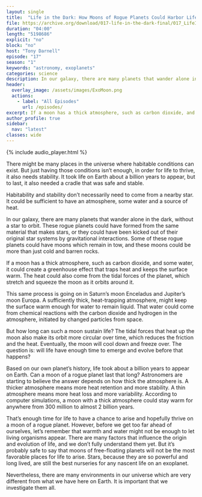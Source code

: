 ```yaml
---
layout: single
title:  "Life in the Dark: How Moons of Rogue Planets Could Harbor Life"
file: https://archive.org/download/017-life-in-the-dark-final/017_LifeInTheDark_final.mp3
duration: "04:00"
length: "5198686"
explicit: "no"
block: "no"
host: "Tony Darnell"
episode: "17"
season: "1"
keywords: "astronomy, exoplanets"
categories: science
description: In our galaxy, there are many planets that wander alone in the dark, without a star to orbit. These rogue planets could have formed from the same material that makes stars, or they could have been kicked out of their original star systems by gravitational interactions. Some of these rogue planets could have moons which remain in tow, and these moons could be more than just cold and barren rocks.
header:
  overlay_image: /assets/images/ExoMoon.png
  actions:
    - label: "All Episodes"
      url: /episodes/
excerpt: If a moon has a thick atmosphere, such as carbon dioxide, and some water, it could create a greenhouse effect that traps heat and keeps the surface warm. The heat could also come from the tidal forces of the planet, which stretch and squeeze the moon as it orbits around it. 
author_profile: true
sidebar: 
  nav: "latest"
classes: wide
---
```


{% include audio_player.html %} 

There might be many places in the universe where habitable conditions can exist.  But just having those conditions isn’t enough, in order for life to thrive, it also needs stability.  It took life on Earth about a billion years to appear, but to last, it also needed a cradle that was safe and stable.

Habitability and stability don’t necessarily need to come from a nearby star.  It could be sufficient to have an atmosphere, some water and a source of heat.

In our galaxy, there are many planets that wander alone in the dark, without a star to orbit. These rogue planets could have formed from the same material that makes stars, or they could have been kicked out of their original star systems by gravitational interactions. Some of these rogue planets could have moons which remain in tow, and these moons could be more than just cold and barren rocks.

If a moon has a thick atmosphere, such as carbon dioxide, and some water, it could create a greenhouse effect that traps heat and keeps the surface warm. The heat could also come from the tidal forces of the planet, which stretch and squeeze the moon as it orbits around it. 

This same process is going on in Saturn’s moon Enceladus and Jupiter’s moon Europa.  A sufficiently thick, heat-trapping atmosphere, might keep the surface warm enough for water to remain liquid.  That water could come from chemical reactions with the carbon dioxide and hydrogen in the atmosphere, initiated by changed particles from space.

But how long can such a moon sustain life? The tidal forces that heat up the moon also make its orbit more circular over time, which reduces the friction and the heat. Eventually, the moon will cool down and freeze over. The question is: will life have enough time to emerge and evolve before that happens?

Based on our own planet’s history, life took about a billion years to appear on Earth. Can a moon of a rogue planet last that long? Astronomers are starting to believe the answer depends on how thick the atmosphere is. A thicker atmosphere means more heat retention and more stability. A thin atmosphere means more heat loss and more variability. According to computer simulations, a moon with a thick atmosphere could stay warm for anywhere from 300 million to almost 2 billion years.

That’s enough time for life to have a chance to arise and hopefully thrive on a moon of a rogue planet. However, before we get too far ahead of ourselves, let’s remember that warmth and water might not be enough to let living organisms appear. There are many factors that influence the origin and evolution of life, and we don’t fully understand them yet.  But it’s probably safe to say that moons of free-floating planets will not be the most favorable places for life to arise.  Stars, because they are so powerful and long lived, are still the best nurseries for any nascent life on an exoplanet.

Nevertheless, there are many environments in our universe which are very different from what we have here on Earth.  It is important that we investigate them all.
